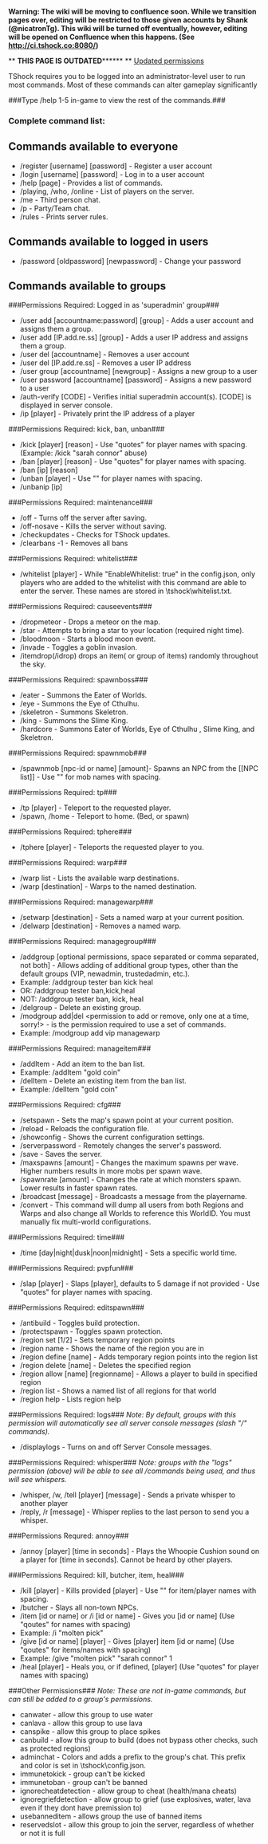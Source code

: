 **Warning: The wiki will be moving to confluence soon. While we transition pages over, editing will be restricted to those given accounts by Shank (@nicatronTg). This wiki will be turned off eventually, however, editing will be opened on Confluence when this happens. (See http://ci.tshock.co:8080/)**

** ************THIS PAGE IS OUTDATED****************** **
[Updated permissions](https://github.com/TShock/TShock/wiki/All-permissions)

TShock requires you to be logged into an administrator-level user to run most commands. 
Most of these commands can alter gameplay significantly

###Type /help 1-5 in-game to view the rest of the commands.###

### Complete command list:

## Commands available to everyone
* /register [username] [password] - Register a user account
* /login [username] [password] - Log in to a user account
* /help [page] - Provides a list of commands.
* /playing, /who, /online - List of players on the server.
* /me - Third person chat.
* /p - Party/Team chat.
* /rules - Prints server rules.

## Commands available to logged in users
* /password [oldpassword] [newpassword] - Change your password

## Commands available to groups ##

###Permissions Required: Logged in as 'superadmin' group###

* /user add [accountname:password] [group] - Adds a user account and assigns them a group.
* /user add [IP.add.re.ss] [group] - Adds a user IP address  and assigns them a group.
* /user del [accountname] - Removes a user account
* /user del [IP.add.re.ss] - Removes a user IP address
* /user group [accountname] [newgroup] - Assigns a new group to a user
* /user password [accountname] [password] - Assigns a new password to a user
* /auth-verify [CODE] - Verifies initial superadmin account(s). [CODE] is displayed in server console.
* /ip [player] - Privately print the IP address of a player

###Permissions Required: kick, ban, unban###

* /kick [player] [reason] - Use "quotes" for player names with spacing. (Example: /kick "sarah connor" abuse)
* /ban [player] [reason] - Use "quotes" for player names with spacing.
* /ban [ip] [reason]
* /unban [player] - Use "" for player names with spacing.
* /unbanip [ip]

###Permissions Required: maintenance###

* /off - Turns off the server after saving.
* /off-nosave - Kills the server without saving.
* /checkupdates - Checks for TShock updates.
* /clearbans -1 - Removes all bans

###Permissions Required: whitelist###

* /whitelist [player] - While "EnableWhitelist: true" in the config.json, only players who are added to the whitelist with this command are able to enter the server. These names are stored in \tshock\whitelist.txt.

###Permissions Required: causeevents###

* /dropmeteor - Drops a meteor on the map.
* /star - Attempts to bring a star to your location (required night time).
* /bloodmoon - Starts a blood moon event.
* /invade - Toggles a goblin invasion.
* /itemdrop(/idrop) drops an item( or group of items) randomly throughout the sky.

###Permissions Required: spawnboss###

* /eater - Summons the Eater of Worlds.
* /eye - Summons the Eye of Cthulhu.
* /skeletron - Summons Skeletron.
* /king - Summons the Slime King.
* /hardcore - Summons Eater of Worlds, Eye of Cthulhu , Slime King, and Skeletron.

###Permissions Required: spawnmob###

* /spawnmob [npc-id or name] [amount]- Spawns an NPC from the [[NPC list]] - Use "" for mob names with spacing.

###Permissions Required: tp###

* /tp [player] - Teleport to the requested player.
* /spawn, /home - Teleport to home. (Bed, or spawn)

###Permissions Required: tphere###

* /tphere [player] - Teleports the requested player to you.

###Permissions Required: warp###

* /warp list - Lists the available warp destinations.
* /warp [destination] - Warps to the named destination.

###Permissions Required: managewarp###

* /setwarp [destination] - Sets a named warp at your current position.
* /delwarp [destination] - Removes a named warp.

###Permissions Required: managegroup###

* /addgroup <group name> [optional permissions, space separated or comma separated, not both] - Allows adding of additional group types, other than the default groups (VIP, newadmin, trustedadmin, etc.).
 * Example: /addgroup tester ban kick heal 
 * OR: /addgroup tester ban,kick,heal 
 * NOT: /addgroup tester ban, kick, heal
* /delgroup <group name> - Delete an existing group.
* /modgroup add|del <group name> <permission to add or remove, only one at a time, sorry!> - <permission> is the permission required to use a set of commands.
 * Example: /modgroup add vip managewarp


###Permissions Required: manageitem###
* /addItem <item name or id> - Add an item to the ban list.
 * Example: /addItem "gold coin"
* /delItem <item name or id> - Delete an existing item from the ban list.
 * Example: /delItem "gold coin"


###Permissions Required: cfg###

* /setspawn - Sets the map's spawn point at your current position.
* /reload - Reloads the configuration file.
* /showconfig - Shows the current configuration settings.
* /serverpassword - Remotely changes the server's password.
* /save - Saves the server.
* /maxspawns [amount] - Changes the maximum spawns per wave. Higher numbers results in more mobs per spawn wave.
* /spawnrate [amount] - Changes the rate at which monsters spawn. Lower results in faster spawn rates.
* /broadcast [message] - Broadcasts a message from the <Server> playername.
* /convert - This command will dump all users from both Regions and Warps and also change all Worlds to reference this WorldID. You must manually fix multi-world configurations.

###Permissions Required: time###

* /time [day|night|dusk|noon|midnight] - Sets a specific world time.

###Permissions Required: pvpfun###

* /slap [player] <damage> - Slaps [player], defaults to 5 damage if not provided - Use "quotes" for player names with spacing.

###Permissions Required: editspawn###

* /antibuild - Toggles build protection.
* /protectspawn - Toggles spawn protection.
* /region set [1/2] - Sets temporary region points
* /region name - Shows the name of the region you are in
* /region define [name] - Adds temporary region points into the region list
* /region delete [name] - Deletes the specified region
* /region allow [name] [regionname] - Allows a player to build in specified region
* /region list - Shows a named list of all regions for that world
* /region help - Lists region help

###Permissions Required: logs###
_Note: By default, groups with this permission will automatically see all server console messages (slash "/" commands)._

* /displaylogs - Turns on and off Server Console messages.

###Permissions Required: whisper###
_Note: groups with the "logs" permission (above) will be able to see all /commands being used, and thus will see whispers._

* /whisper, /w, /tell [player] [message] - Sends a private whisper to another player
* /reply, /r [message] - Whisper replies to the last person to send you a whisper.

###Permissions Requred: annoy###

* /annoy [player] [time in seconds] - Plays the Whoopie Cushion sound on a player for [time in seconds]. Cannot be heard by other players.

###Permissions Required: kill, butcher, item, heal###

* /kill [player] - Kills provided [player] - Use "" for item/player names with spacing.
* /butcher - Slays all non-town NPCs.
* /item [id or name] <amount> or /i [id or name] <amount>- Gives you [id or name] (Use "qoutes" for names with spacing)
 * Example: /i "molten pick"
* /give [id or name] [player] <amount> - Gives [player] item [id or name] (Use "qoutes" for items/names with spacing)
 * Example: /give "molten pick" "sarah connor" 1
* /heal [player] - Heals you, or if defined, [player] (Use "quotes" for player names with spacing)

###Other Permissions###
_Note: These are not in-game commands, but can still be added to a group's permissions._

* canwater - allow this group to use water
* canlava - allow this group to use lava
* canspike - allow this group to place spikes
* canbuild - allow this group to build (does not bypass other checks, such as protected regions)
* adminchat - Colors and adds a prefix to the group's chat. This prefix and color is set in \tshock\config.json.
* immunetokick - group can't be kicked
* immunetoban - group can't be banned
* ignorecheatdetection - allow group to cheat (health/mana cheats) 
* ignoregriefdetection - allow group to grief (use explosives, water, lava even if they dont have premission to)
* usebanneditem - allows group the use of banned items
* reservedslot - allow this group to join the server, regardless of whether or not it is full